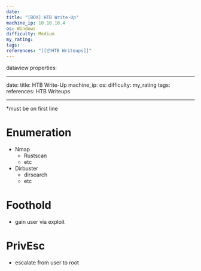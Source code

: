 ```yaml
---
date: 
title: "[BOX] HTB Write-Up"
machine_ip: 10.10.10.4
os: Windows
difficulty: Medium
my_rating: 
tags: 
references: "[[📦HTB Writeups]]"
---
```

dataview properties:

---
date:
title: HTB Write-Up
machine_ip: 
os: 
difficulty: 
my_rating
tags:
references: HTB Writeups

---


*must be on first line



# Enumeration

- Nmap
	- Rustscan
	- etc
- Dirbuster
	- dirsearch
	- etc


# Foothold
- gain user via exploit


# PrivEsc
- escalate from user to root